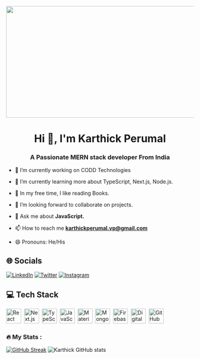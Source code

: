 <div align="center">
  <img src="https://media.giphy.com/media/dWesBcTLavkZuG35MI/giphy.gif" width="600" height="300"/>
</div>

<h1 align="center">Hi 👋, I'm Karthick Perumal</h1>
<h3 align="center">A Passionate MERN stack developer From India</h3>

- 🔭 I’m currently working on CODD Technologies

- 🌱 I’m currently learning more about TypeScript, Next.js, Node.js. 

- 📙 In my free time, I like reading Books.

- 🤝 I’m looking forward to collaborate on projects.

- 💬 Ask me about **JavaScript.**

- 📫 How to reach me **karthickperumal.vp@gmail.com**

- 😄 Pronouns: He/His

## 🌐 Socials
[![LinkedIn](https://img.shields.io/badge/LinkedIn-0077B5?style=for-the-badge&logo=linkedin&logoColor=white)](https://linkedin.com/in/imkarthickperumal)
[![Twitter](https://img.shields.io/twitter/follow/_karthikperumal?logo=Twitter&style=for-the-badge)](https://twitter.com/_karthikperumal)
[![Instagram](https://img.shields.io/badge/Instagram-E4405F?style=for-the-badge&logo=instagram&logoColor=white)](https://instagram.com/imkarthickperumal) 

## 💻 Tech Stack
<div>
  <img src="https://cdn.jsdelivr.net/gh/devicons/devicon/icons/react/react-original.svg" title="React" alt="React" width="40" height="40"/>&nbsp;
  <img src="https://cdn.jsdelivr.net/gh/devicons/devicon/icons/nextjs/nextjs-original-wordmark.svg" alt="Next.js" width="40" height="40"/>&nbsp;
  <img src="https://cdn.jsdelivr.net/gh/devicons/devicon/icons/typescript/typescript-original.svg" alt="TypeScript" width="40" height="40"/>&nbsp;
  <img src="https://cdn.jsdelivr.net/gh/devicons/devicon/icons/javascript/javascript-original.svg" alt="JavaScript" width="40" height="40"/>&nbsp;
  <img src="https://cdn.jsdelivr.net/gh/devicons/devicon/icons/materialui/materialui-original.svg" alt="Material UI" width="40" height="40"/>&nbsp;
  <img src="https://cdn.jsdelivr.net/gh/devicons/devicon/icons/mongodb/mongodb-original-wordmark.svg" alt="MongoDB" width="40" height="40"/>&nbsp;
  <img src="https://cdn.jsdelivr.net/gh/devicons/devicon/icons/firebase/firebase-plain-wordmark.svg" alt="Firebase" width="40" height="40"/>&nbsp;
  <img src="https://cdn.jsdelivr.net/gh/devicons/devicon/icons/digitalocean/digitalocean-original-wordmark.svg" alt="DigitalOcean" width="40" height="40"/>&nbsp;
  <img src="https://cdn.jsdelivr.net/gh/devicons/devicon/icons/github/github-original-wordmark.svg" alt="GitHub" width="40" height="40"/>&nbsp;
</div>

### :fire: My Stats :
[![GitHub Streak](https://streak-stats.demolab.com?user=imkarthickperumal&theme=dark)](https://git.io/streak-stats)
![Karthick GitHub stats](https://github-readme-stats.vercel.app/api?username=imkarthickperumal&show_icons=true&theme=transparent)

